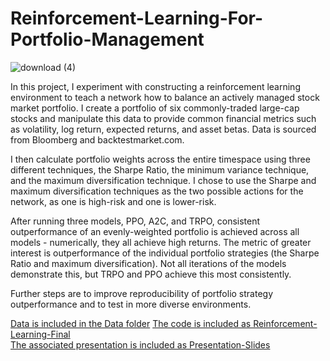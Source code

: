 # Reinforcement-Learning-For-Portfolio-Management

![download (4)](https://user-images.githubusercontent.com/103140702/233470094-62b07402-cd74-48af-a07f-aff9b1633db5.png)


In this project, I experiment with constructing a reinforcement learning environment to teach a network how to balance an actively managed stock market portfolio.  I create a portfolio of six commonly-traded large-cap stocks and manipulate this data to provide common financial metrics such as volatility, log return, expected returns, and asset betas.  Data is sourced from Bloomberg and backtestmarket.com.

I then calculate portfolio weights across the entire timespace using three different techniques, the Sharpe Ratio, the minimum variance technique, and the maximum diversification technique.  I chose to use the Sharpe and maximum diversification techniques as the two possible actions for the network, as one is high-risk and one is lower-risk.

After running three models, PPO, A2C, and TRPO, consistent outperformance of an evenly-weighted portfolio is achieved across all models - numerically, they all achieve high returns.  The metric of greater interest is outperformance of the individual portfolio strategies (the Sharpe Ratio and maximum diversification).  Not all iterations of the models demonstrate this, but TRPO and PPO achieve this most consistently.

Further steps are to improve reproducibility of portfolio strategy outperformance and to test in more diverse environments.

[Data is included in the Data folder](/tree/main/Data)
[The code is included as Reinforcement-Learning-Final](/blob/main/Reinforcement-Learning-Final.ipynb)  
[The associated presentation is included as Presentation-Slides](/Presentation-Slides.pdf)
